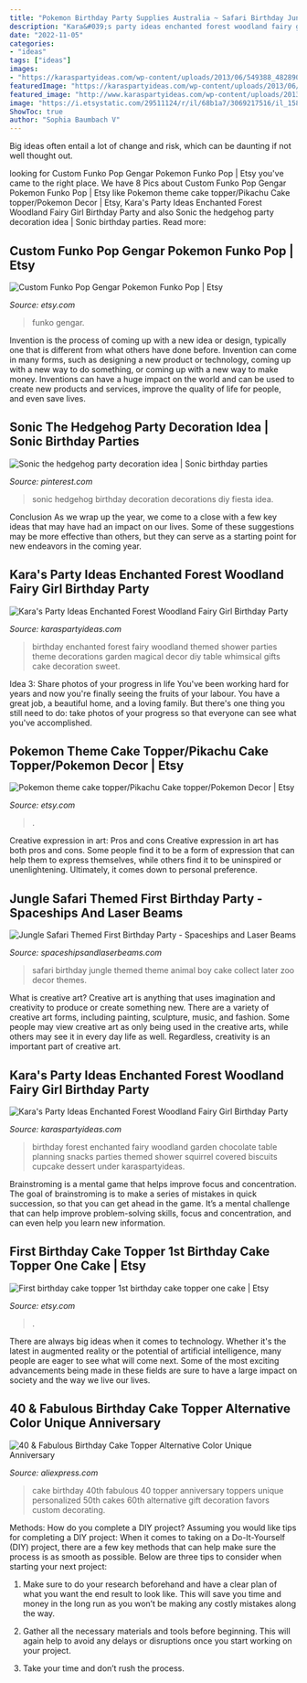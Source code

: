 ```yaml
---
title: "Pokemon Birthday Party Supplies Australia ~ Safari Birthday Jungle Themed Theme Animal Boy Cake Collect Later Zoo Decor Themes"
description: "Kara&#039;s party ideas enchanted forest woodland fairy girl birthday party"
date: "2022-11-05"
categories:
- "ideas"
tags: ["ideas"]
images:
- "https://karaspartyideas.com/wp-content/uploads/2013/06/549388_482890398437053_787478446_n_600x900.jpg"
featuredImage: "https://karaspartyideas.com/wp-content/uploads/2013/06/549388_482890398437053_787478446_n_600x900.jpg"
featured_image: "http://www.karaspartyideas.com/wp-content/uploads/2013/02/223578_482890555103704_436296639_n_600x900.jpg"
image: "https://i.etsystatic.com/29511124/r/il/68b1a7/3069217516/il_1588xN.3069217516_s3q9.jpg"
ShowToc: true
author: "Sophia Baumbach V"
---
```



Big ideas often entail a lot of change and risk, which can be daunting if not well thought out.

	

		
looking for Custom Funko Pop Gengar Pokemon Funko Pop | Etsy you've came to the right place. We have 8 Pics about Custom Funko Pop Gengar Pokemon Funko Pop | Etsy like Pokemon theme cake topper/Pikachu Cake topper/Pokemon Decor | Etsy, Kara&#039;s Party Ideas Enchanted Forest Woodland Fairy Girl Birthday Party and also Sonic the hedgehog party decoration idea | Sonic birthday parties. Read more:
		
    
## Custom Funko Pop Gengar Pokemon Funko Pop | Etsy

<img loading=lazy src="https://i.etsystatic.com/29511124/r/il/68b1a7/3069217516/il_1588xN.3069217516_s3q9.jpg" onerror="this.onerror=null;this.src='https://tse3.mm.bing.net/th?id=OIP.OIKDn3n7nN0wdt4CTxDtJgHaJ3&amp;pid=15.1';" alt="Custom Funko Pop Gengar Pokemon Funko Pop | Etsy">

_Source: etsy.com_

>funko gengar. 

	

Invention is the process of coming up with a new idea or design, typically one that is different from what others have done before. Invention can come in many forms, such as designing a new product or technology, coming up with a new way to do something, or coming up with a new way to make money. Inventions can have a huge impact on the world and can be used to create new products and services, improve the quality of life for people, and even save lives.

    
## Sonic The Hedgehog Party Decoration Idea | Sonic Birthday Parties

<img loading=lazy src="https://i.pinimg.com/736x/3b/1c/4d/3b1c4d06e4af4aba58cd22d3c160e47b.jpg" onerror="this.onerror=null;this.src='https://tse2.mm.bing.net/th?id=OIP.DBxz8PHueuzyENkOeVmJjwHaJ3&amp;pid=15.1';" alt="Sonic the hedgehog party decoration idea | Sonic birthday parties">

_Source: pinterest.com_

>sonic hedgehog birthday decoration decorations diy fiesta idea. 

	

Conclusion
As we wrap up the year, we come to a close with a few key ideas that may have had an impact on our lives. Some of these suggestions may be more effective than others, but they can serve as a starting point for new endeavors in the coming year.

    
## Kara&#039;s Party Ideas Enchanted Forest Woodland Fairy Girl Birthday Party

<img loading=lazy src="https://karaspartyideas.com/wp-content/uploads/2013/06/549388_482890398437053_787478446_n_600x900.jpg" onerror="this.onerror=null;this.src='https://tse2.mm.bing.net/th?id=OIP.5uyfp-e3JATeWc8eK-iXBgHaLH&amp;pid=15.1';" alt="Kara&#039;s Party Ideas Enchanted Forest Woodland Fairy Girl Birthday Party">

_Source: karaspartyideas.com_

>birthday enchanted forest fairy woodland themed shower parties theme decorations garden magical decor diy table whimsical gifts cake decoration sweet. 

	

Idea 3: Share photos of your progress in life
You've been working hard for years and now you're finally seeing the fruits of your labour. You have a great job, a beautiful home, and a loving family. But there's one thing you still need to do: take photos of your progress so that everyone can see what you've accomplished.

    
## Pokemon Theme Cake Topper/Pikachu Cake Topper/Pokemon Decor | Etsy

<img loading=lazy src="https://i.etsystatic.com/15673891/r/il/73eea5/2165986866/il_fullxfull.2165986866_7bxh.jpg" onerror="this.onerror=null;this.src='https://tse2.mm.bing.net/th?id=OIP.m9wGTI1S8BAwaOZX6y5u5wHaJ4&amp;pid=15.1';" alt="Pokemon theme cake topper/Pikachu Cake topper/Pokemon Decor | Etsy">

_Source: etsy.com_

>. 

	

Creative expression in art: Pros and cons
Creative expression in art has both pros and cons. Some people find it to be a form of expression that can help them to express themselves, while others find it to be uninspired or unenlightening. Ultimately, it comes down to personal preference.

    
## Jungle Safari Themed First Birthday Party - Spaceships And Laser Beams

<img loading=lazy src="https://spaceshipsandlaserbeams.com/wp-content/uploads/2015/09/safari-birthday-party-ideas-345.jpg" onerror="this.onerror=null;this.src='https://tse2.mm.bing.net/th?id=OIP.KBeJP5Wcwj4l5FvOqxXy8gHaLH&amp;pid=15.1';" alt="Jungle Safari Themed First Birthday Party - Spaceships and Laser Beams">

_Source: spaceshipsandlaserbeams.com_

>safari birthday jungle themed theme animal boy cake collect later zoo decor themes. 

	

What is creative art?
Creative art is anything that uses imagination and creativity to produce or create something new. There are a variety of creative art forms, including painting, sculpture, music, and fashion. Some people may view creative art as only being used in the creative arts, while others may see it in every day life as well. Regardless, creativity is an important part of creative art.

    
## Kara&#039;s Party Ideas Enchanted Forest Woodland Fairy Girl Birthday Party

<img loading=lazy src="http://www.karaspartyideas.com/wp-content/uploads/2013/02/223578_482890555103704_436296639_n_600x900.jpg" onerror="this.onerror=null;this.src='https://tse4.mm.bing.net/th?id=OIP.1AR40-RmPQg3JqAV9d6KXgHaLH&amp;pid=15.1';" alt="Kara&#039;s Party Ideas Enchanted Forest Woodland Fairy Girl Birthday Party">

_Source: karaspartyideas.com_

>birthday forest enchanted fairy woodland garden chocolate table planning snacks parties themed shower squirrel covered biscuits cupcake dessert under karaspartyideas. 

	

Brainstroming is a mental game that helps improve focus and concentration. The goal of brainstroming is to make a series of mistakes in quick succession, so that you can get ahead in the game. It’s a mental challenge that can help improve problem-solving skills, focus and concentration, and can even help you learn new information.

    
## First Birthday Cake Topper 1st Birthday Cake Topper One Cake | Etsy

<img loading=lazy src="https://i.etsystatic.com/12537217/r/il/fb0100/3214854484/il_fullxfull.3214854484_29r9.jpg" onerror="this.onerror=null;this.src='https://tse4.mm.bing.net/th?id=OIP.y0juW6wEq6W9bGvVn1H9YwHaHa&amp;pid=15.1';" alt="First birthday cake topper 1st birthday cake topper one cake | Etsy">

_Source: etsy.com_

>. 

	

There are always big ideas when it comes to technology. Whether it's the latest in augmented reality or the potential of artificial intelligence, many people are eager to see what will come next. Some of the most exciting advancements being made in these fields are sure to have a large impact on society and the way we live our lives.

    
## 40 &amp; Fabulous Birthday Cake Topper Alternative Color Unique Anniversary

<img loading=lazy src="https://ae01.alicdn.com/kf/HTB1z9JeNXXXXXa_XVXXq6xXFXXXy/40-Fabulous-Birthday-Cake-Topper-Alternative-Color-Unique-Anniversary-Cake-Topper-Vintage-Gift-Favors-for-40th.jpg" onerror="this.onerror=null;this.src='https://tse2.mm.bing.net/th?id=OIP.4_FTc9QzZfPSJi-xDQho6AHaJ8&amp;pid=15.1';" alt="40 &amp; Fabulous Birthday Cake Topper Alternative Color Unique Anniversary">

_Source: aliexpress.com_

>cake birthday 40th fabulous 40 topper anniversary toppers unique personalized 50th cakes 60th alternative gift decoration favors custom decorating. 

	

Methods: How do you complete a DIY project?
Assuming you would like tips for completing a DIY project: 
When it comes to taking on a Do-It-Yourself (DIY) project, there are a few key methods that can help make sure the process is as smooth as possible. Below are three tips to consider when starting your next project:

1. Make sure to do your research beforehand and have a clear plan of what you want the end result to look like. This will save you time and money in the long run as you won’t be making any costly mistakes along the way.

2. Gather all the necessary materials and tools before beginning. This will again help to avoid any delays or disruptions once you start working on your project.

3. Take your time and don’t rush the process.

